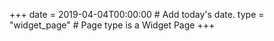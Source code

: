 +++
date = 2019-04-04T00:00:00  # Add today's date.
type = "widget_page"  # Page type is a Widget Page
+++
